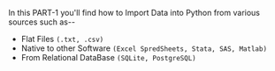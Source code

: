 In this PART-1 you'll find how to Import Data into Python from various sources such as--

- Flat Files `(.txt, .csv)`
- Native to other Software `(Excel SpredSheets, Stata, SAS, Matlab)`
- From Relational DataBase `(SQLite, PostgreSQL)`

